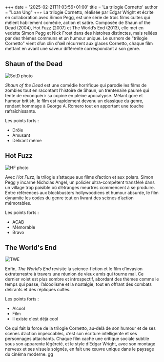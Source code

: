 +++
date = '2025-02-21T11:03:56+01:00'
title = 'La trilogie Cornetto'
author = "Loan Ung"
+++
La trilogie Cornetto, réalisée par Edgar Wright et écrite en collaboration avec Simon Pegg, est une série de trois films cultes qui mêlent habilement comédie, action et satire. Composée de Shaun of the Dead (2004), Hot Fuzz (2007) et The World’s End (2013), elle met en vedette Simon Pegg et Nick Frost dans des histoires distinctes, mais reliées par des thèmes communs et un humour unique. Le surnom de "trilogie Cornetto" vient d’un clin d'œil récurrent aux glaces Cornetto, chaque film mettant en avant une saveur différente correspondant à son genre.

## Shaun of the Dead

![SotD photo](https://encrypted-tbn0.gstatic.com/images?q=tbn:ANd9GcS7FdCfb2dp0dNQH_xmzHOnwDqCHxubyXWC1Q&s)

*Shaun of the Dead* est une comédie horrifique qui parodie les films de zombies tout en racontant l’histoire de Shaun, un trentenaire paumé qui tente de reconquérir sa copine en pleine apocalypse. Mêlant gore et humour british, le film est rapidement devenu un classique du genre, rendant hommage à George A. Romero tout en apportant une touche rafraîchissante.

Les points forts : 
- Drôle
- Amusant
- Délirant même

## Hot Fuzz

![HF photo](https://lesrefracteurs.fr/wp-content/uploads/2021/12/Hot-Fuzz-illu-3-1024x576.jpg)

Avec *Hot Fuzz*, la trilogie s’attaque aux films d’action et aux polars. Simon Pegg y incarne Nicholas Angel, un policier ultra-compétent transféré dans un village trop paisible où d’étranges meurtres commencent à se produire. Entre références aux blockbusters hollywoodiens et humour absurde, le film dynamite les codes du genre tout en livrant des scènes d’action mémorables.

Les points forts :
- ACAB
- Mémorable
- Bravo

## The World's End

![TWE](https://m.media-amazon.com/images/M/MV5BMTQ0ODE0NjQwNF5BMl5BanBnXkFtZTcwNTgwNDM0OQ@@._V1_.jpg)

Enfin, *The World’s End* revisite la science-fiction et le film d’invasion extraterrestre à travers une réunion de vieux amis qui tourne mal. Ce dernier volet est plus sombre et introspectif, abordant des thèmes comme le temps qui passe, l’alcoolisme et la nostalgie, tout en offrant des combats délirants et des répliques cultes.

Les points forts :
- Alcool
- Film
- Il existe c'est déjà cool

Ce qui fait la force de la trilogie Cornetto, au-delà de son humour et de ses scènes d’action impeccables, c’est son écriture intelligente et ses personnages attachants. Chaque film cache une critique sociale subtile sous son apparente légèreté, et le style d’Edgar Wright, avec son montage nerveux et ses visuels soignés, en fait une œuvre unique dans le paysage du cinéma moderne. gg
